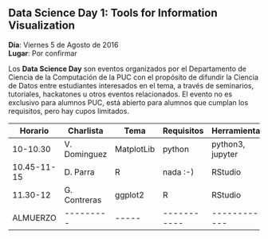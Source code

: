 ## Data Science Day 1: Tools for Information Visualization
**Día**: Viernes 5 de Agosto de 2016 <br/>
**Lugar**: Por confirmar

Los **Data Science Day** son eventos organizados por el Departamento de Ciencia de la Computación 
de la PUC con el propósito de difundir la Ciencia de Datos entre estudiantes interesados en el tema,
a través de seminarios, tutoriales, hackatones u otros eventos relacionados.
El evento no es exclusivo para alumnos PUC, está abierto para alumnos que cumplan los requisitos, pero
hay cupos limitados. 

| Horario	| Charlista	| Tema	| Requisitos	| Herramientas	| Descripcion |
| ------- | --------- | ----- | ----------- | ------------- | ----------- | 
| 10-10.30 | V. Dominguez | MatplotLib | python | python3, jupyter | ----------- | 
| 10.45-11-15 | D. Parra | R | nada :-) | RStudio | ----------- | 
| 11.30-12 | G. Contreras | ggplot2 | R | RStudio | ----------- | 
| ALMUERZO | --------- | ----- | ----------- | ------------- | ----------- | 

 [//]: # ( 2 - 2.30	[J. Schellman]	Shiny	R	RStudio, HTML		
2.45-3.15	V. Peña	Aplicaciones		d3.js, leaflet.js	Casos de uso de Visualizacion y Analytics	
3.30-4.15	N. Kawas	D3.js	Javascript	Navegador actual	Intro a D3.js	
4.30-5	I. Donoso	D3.js	D3.js 101	Navegador actual	Interacciones	
5.15-5.45	D. Flores	Dashboards	Javascript	DC.js, Crossfilter.js	Implementacion de dashboard	)

